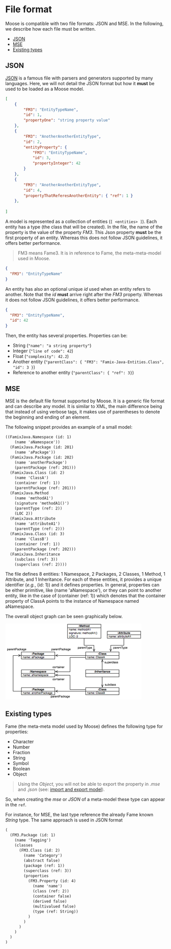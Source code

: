 # File format <!-- omit in toc -->

Moose is compatible with two file formats: JSON and MSE.
In the following, we describe how each file must be written.

- [JSON](#json)
- [MSE](#mse)
- [Existing types](#existing-types)

## JSON

[JSON](https://json.org/) is a famous file with parsers and generators supported by many languages.
Here, we will not detail the JSON format but how it **must** be used to be loaded as a Moose model.

```json
[
    {
        "FM3": "EntityTypeName",
        "id": 1,
        "propertyOne": "string property value"
    },
    {
        "FM3": "AnotherAnotherEntityType",
        "id": 2,
        "entityProperty": { 
            "FM3": "EntityTypeName",
            "id": 3,
            "propertyInteger": 42
        }
    },
    {
        "FM3": "AnotherAnotherEntityType",
        "id": 4,
        "propertyThatReferesAnotherEntity": { "ref": 1 }
    },
    
]
```

A model is represented as a collection of entities (`[ <entities> ]`).
Each entity has a type (the class that will be created).
In the file, the name of the property is the value of the property *FM3*.
This Json property **must** be the first property of an entity.
Whereas this does not follow JSON guidelines, it offers better performance.

> FM3 means Fame3. It is in reference to Fame, the meta-meta-model used in Moose.

```json
{
  "FM3": "EntityTypeName"
}
```

An entity has also an optional unique *id* used when an entity refers to another.
Note that the *id* **must** arrive right after the *FM3* property.
Whereas it does not follow JSON guidelines, it offers better performance.

```json
{
  "FM3": "EntityTypeName",
  "id": 42
}
```

Then, the entity has several properties.
Properties can be:

- String (`"name": "a string property"`)
- Integer (`"line of code": 42`)
- Float (`"complexity": 42.2`)
- Another entity (`"parentClass": { "FM3": "Famix-Java-Entities.Class", "id": 3 }`)
- Reference to another entity (`"parentClass": { "ref": 3}`)

## MSE

MSE is the default file format supported by Moose.
It is a generic file format and can describe any model.
It is similar to XML, the main difference being that instead of using verbose tags, it makes use of parentheses to denote the beginning and ending of an element.

The following snippet provides an example of a small model:

```
((FamixJava.Namespace (id: 1)
    (name 'aNamespace'))
  (FamixJava.Package (id: 201)
    (name 'aPackage'))
  (FamixJava.Package (id: 202)
    (name 'anotherPackage')
    (parentPackage (ref: 201)))
  (FamixJava.Class (id: 2)
    (name 'ClassA')
    (container (ref: 1))
    (parentPackage (ref: 201)))
  (FamixJava.Method
    (name 'methodA1')
    (signature 'methodA1()')
    (parentType (ref: 2))
    (LOC 2))
  (FamixJava.Attribute 
    (name 'attributeA1')
    (parentType (ref: 2)))
  (FamixJava.Class (id: 3)
    (name 'ClassB')
    (container (ref: 1))
    (parentPackage (ref: 202)))
  (FamixJava.Inheritance
    (subclass (ref: 3))
    (superclass (ref: 2))))
```

The file defines 8 entities: 1 Namespace, 2 Packages, 2 Classes, 1 Method, 1 Attribute, and 1 Inheritance.
For each of these entities, it provides a unique identifier (_e.g._, (id: 1)) and it defines properties.
In general, properties can be either primitive, like (name 'aNamespace'), or they can point to another entity, like in the case of (container (ref: 1)) which denotes that the container property of ClassA points to the instance of Namespace named aNamespace.

The overall object graph can be seen graphically below.

![MSE example](./mse-graph.png)

## Existing types

Fame (the meta-meta model used by Moose) defines the following type for properties:

- Character
- Number
- Fraction
- String
- Symbol
- Boolean
- Object

> Using the *Object*, you will not be able to export the property in *.mse* and *.json* (see: [import and export model](/Users/ImportingAndExportingModels.md)).

So, when creating the *mse* or *JSON* of a meta-model these type can appear in the `ref`.

For instance, for MSE, the last type reference the already Fame known *String* type.
The same approach is used in JSON format

```
(
  (FM3.Package (id: 1)
    (name 'Tagging')
    (classes
      (FM3.Class (id: 2)
        (name 'Category')
        (abstract false)
        (package (ref: 1))
        (superclass (ref: 3))
        (properties
          (FM3.Property (id: 4)
            (name 'name')
            (class (ref: 2))
            (container false)
            (derived false)
            (multivalued false)
            (type (ref: String))
          )
        )
      )
    )
  )
)
```
